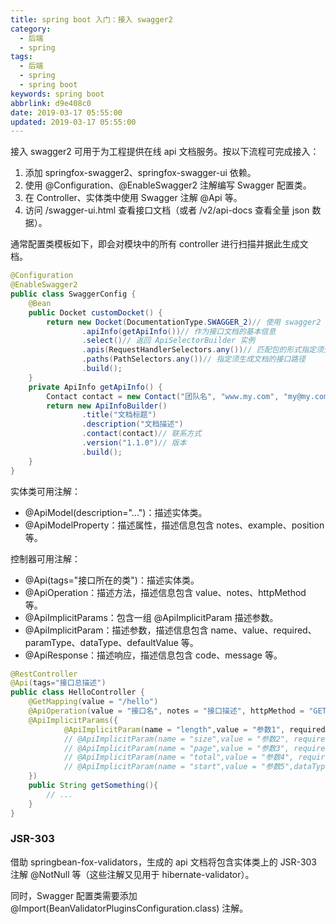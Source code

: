 ```yaml
---
title: spring boot 入门：接入 swagger2
category:
  - 后端
  - spring
tags:
  - 后端
  - spring
  - spring boot
keywords: spring boot
abbrlink: d9e408c0
date: 2019-03-17 05:55:00
updated: 2019-03-17 05:55:00
---
```


接入 swagger2 可用于为工程提供在线 api 文档服务。按以下流程可完成接入：

1. 添加 springfox-swagger2、springfox-swagger-ui 依赖。
2. 使用 @Configuration、@EnableSwagger2 注解编写 Swagger 配置类。
3. 在 Controller、实体类中使用 Swagger 注解 @Api 等。
4. 访问 /swagger-ui.html 查看接口文档（或者 /v2/api-docs 查看全量 json 数据）。

通常配置类模板如下，即会对模块中的所有 controller 进行扫描并据此生成文档。

```java
@Configuration
@EnableSwagger2
public class SwaggerConfig {
    @Bean
    public Docket customDocket() {
        return new Docket(DocumentationType.SWAGGER_2)// 使用 swagger2 规范
                .apiInfo(getApiInfo())// 作为接口文档的基本信息
                .select()// 返回 ApiSelectorBuilder 实例
                .apis(RequestHandlerSelectors.any())// 匹配包的形式指定须生成文档的 controller
                .paths(PathSelectors.any())// 指定须生成文档的接口路径
                .build();
    }
    private ApiInfo getApiInfo() {
        Contact contact = new Contact("团队名", "www.my.com", "my@my.com");
        return new ApiInfoBuilder()
                .title("文档标题")
                .description("文档描述")
                .contact(contact)// 联系方式
                .version("1.1.0")// 版本
                .build();
    }
}
```

实体类可用注解：
* @ApiModel(description="...")：描述实体类。
* @ApiModelProperty：描述属性，描述信息包含 notes、example、position 等。

控制器可用注解：
* @Api(tags="接口所在的类")：描述实体类。
* @ApiOperation：描述方法，描述信息包含 value、notes、httpMethod 等。
* @ApiImplicitParams：包含一组 @ApiImplicitParam 描述参数。
* @ApiImplicitParam：描述参数，描述信息包含 name、value、required、paramType、dataType、defaultValue 等。
* @ApiResponse：描述响应，描述信息包含 code、message 等。

```java
@RestController
@Api(tags="接口总描述")
public class HelloController {
    @GetMapping(value = "/hello")
    @ApiOperation(value = "接口名", notes = "接口描述", httpMethod = "GET")
    @ApiImplicitParams({
            @ApiImplicitParam(name = "length",value = "参数1", required = true, paramType = "path"),
            // @ApiImplicitParam(name = "size",value = "参数2", required = true, paramType = "query"),
            // @ApiImplicitParam(name = "page",value = "参数3", required = true, paramType = "header"),
            // @ApiImplicitParam(name = "total",value = "参数4", required = true, paramType = "form"),
            // @ApiImplicitParam(name = "start",value = "参数5",dataType = "string", paramType = "body")
    })
    public String getSomething(){
        // ...
    }
}
```

### JSR-303

借助 springbean-fox-validators，生成的 api 文档将包含实体类上的 JSR-303 注解 @NotNull 等（这些注解又见用于 hibernate-validator）。

同时，Swagger 配置类需要添加 @Import(BeanValidatorPluginsConfiguration.class) 注解。